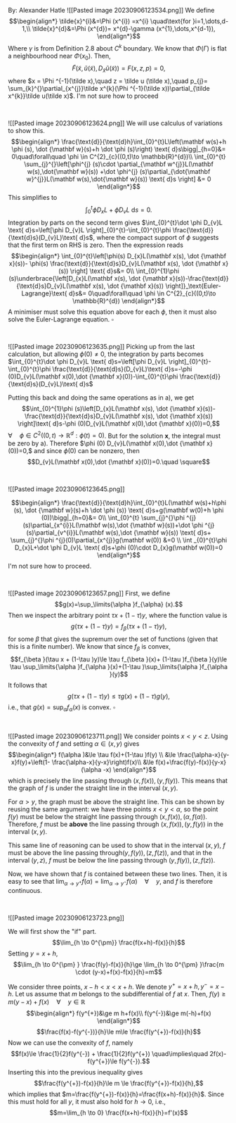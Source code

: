 By: Alexander Hatle
![[Pasted image 20230906123534.png]]
We define
$$\begin{align*}
\tilde{x}^{i}&=\Phi (x^{i}) =x^{i} \quad\text{for }i=1,\dots,d-1,\\
	\tilde{x}^{d}&=\Phi (x^{d})= x^{d}-\gamma (x^{1},\dots,x^{d-1}),
\end{align*}$$
Where $\gamma$ is from Definition 2.8 about $C^{k}$ boundary. 
We know that $\Phi (\Gamma)$ is flat a neighbourhood near $\Phi (x_{0})$.
Then, 
$$\tilde F(\tilde x,\tilde u(\tilde x), D_{\tilde x}\tilde u (\tilde x))=F(x,z,p)=0,$$
where $x = \Phi ^{-1}(\tilde x),\quad  z = \tilde u (\tilde x),\quad  p_{j}= \sum_{k}^{}\partial_{x^{j}}\tilde x^{k}(\Phi ^{-1}(\tilde x))\partial_{\tilde x^{k}}\tilde u(\tilde x)$.
I'm not sure how to proceed
<div style="page-break-after: always; visibility: hidden"> \pagebreak </div>

![[Pasted image 20230906123624.png]]
We will use calculus of variations to show this. 
$$\begin{align*}
\frac{\text{d}}{\text{d}h}\int_{0}^{t}L\left(\mathbf w(s)+h \phi (s), \dot {\mathbf w}(s)+h \dot \phi (s)\right) \text{ d}s\bigg|_{h=0}&= 0\quad\forall\quad \phi \in C^{2}_{c}((0,t)\to \mathbb{R}^{d})\\
\int_{0}^{t} \sum_{j}^{}\left[\phi^{j} (s)\cdot \partial_{\mathbf w^{j}}L(\mathbf w(s),\dot{\mathbf w}(s)) +\dot \phi^{j} (s)\partial_{\dot{\mathbf w}^{j}}L(\mathbf w(s),\dot{\mathbf w}(s)) \text{ d}s \right] &= 0
\end{align*}$$
This simplifies to
$$\int_{0}^{t}\phi D_{x}L+\dot \phi D_{v}L \text{ d}s=0.$$
Integration by parts on the second term gives $\int_{0}^{t}\dot \phi D_{v}L \text{ d}s=\left[\phi D_{v}L \right]_{0}^{t}-\int_{0}^{t}\phi \frac{\text{d}}{\text{d}s}(D_{v}L)\text{ d}s$, where the compact support of $\phi$ suggests that the first term on RHS is zero.
Then the expression reads
$$\begin{align*}
\int_{0}^{t}\left[\phi(s) D_{x}L(\mathbf x(s), \dot {\mathbf x}(s))- \phi(s) \frac{\text{d}}{\text{d}s}D_{v}L(\mathbf x(s), \dot {\mathbf x}(s)) \right] \text{ d}s&= 0\\
\int_{0}^{1}\phi (s)\underbrace{\left[D_{x}L(\mathbf x(s), \dot {\mathbf x}(s))-\frac{\text{d}}{\text{d}s}D_{v}L(\mathbf x(s), \dot {\mathbf x}(s)) \right]}_\text{Euler-Lagrange}\text{ d}s&= 0\quad\forall\quad \phi \in C^{2}_{c}((0,t)\to \mathbb{R}^{d})
\end{align*}$$
A minimiser must solve this equation above for each $\phi,$ then it must also solve the Euler-Lagrange equation. $\square$
<div style="page-break-after: always; visibility: hidden"> \pagebreak </div>

![[Pasted image 20230906123635.png]]
Picking up from the last calculation, but allowing $\phi (0)≠0$, the integration by parts becomes
$\int_{0}^{t}\dot \phi D_{v}L \text{ d}s=\left[\phi D_{v}L \right]_{0}^{t}-\int_{0}^{t}\phi \frac{\text{d}}{\text{d}s}(D_{v}L)\text{ d}s=-\phi (0)D_{v}L(\mathbf x(0),\dot {\mathbf x}(0))-\int_{0}^{t}\phi \frac{\text{d}}{\text{d}s}(D_{v}L)\text{ d}s$

Putting this back and doing the same operations as in a), we get
$$\int_{0}^{1}\phi (s)\left[D_{x}L(\mathbf x(s), \dot {\mathbf x}(s))-\frac{\text{d}}{\text{d}s}D_{v}L(\mathbf x(s), \dot {\mathbf x}(s)) \right]\text{ d}s-\phi (0)D_{v}L(\mathbf x(0),\dot {\mathbf x}(0))=0,$$
$\forall\quad \phi \in C^{2}((0,t)\to \mathbb{R}^{d}:\phi (t)=0)$.
But for the solution $\mathbf x$, the integral must be zero by a). Therefore $\phi (0) D_{v}L(\mathbf x(0),\dot {\mathbf x}(0))=0,$ and since $\phi(0)$ can be nonzero, then
$$D_{v}L(\mathbf x(0),\dot {\mathbf x}(0))=0.\quad \square$$
<div style="page-break-after: always; visibility: hidden"> \pagebreak </div>

![[Pasted image 20230906123645.png]]

$$\begin{align*}
\frac{\text{d}}{\text{d}h}\int_{0}^{t}L(\mathbf w(s)+h\phi (s), \dot {\mathbf w}(s)+h \dot \phi (s)) \text{ d}s+g(\mathbf w(0)+h \phi (0))\bigg|_{h=0}&= 0\\
		\int_{0}^{t} \sum_{j}^{}\phi ^{j}(s)\partial_{x^{i}}L(\mathbf w(s),\dot {\mathbf w}(s))+\dot \phi ^{j}(s)\partial_{v^{i}}L(\mathbf w(s),\dot {\mathbf w}(s)) \text{ d}s+ \sum_{j}^{}\phi ^{j}(0)\partial_{x^{j}}g(\mathbf w(0))  &=0 \\
\int _{0}^{t}\phi D_{x}L+\dot \phi D_{v}L \text{ d}s+\phi (0)\cdot D_{x}g(\mathbf w(0))=0
\end{align*}$$
I'm not sure how to proceed.
<div style="page-break-after: always; visibility: hidden"> \pagebreak </div>

![[Pasted image 20230906123657.png]]
First, we define
$$g(x)=\sup_\limits{\alpha }f_{\alpha} (x).$$
Then we inspect the arbitrary point $\tau x+ (1-\tau )y$, where the function value is 
$$g(\tau x + (1-\tau )y)= f_{\beta }(\tau x + (1-\tau )y), $$
for some $\beta$ that gives the supremum over the set of functions (given that this is a finite number). We know that since $f_{\beta }$ is convex,
$$f_{\beta }(\tau x + (1-\tau )y)\le \tau f_{\beta }(x)+ (1-\tau )f_{\beta }(y)\le \tau \sup_\limits{\alpha }f_{\alpha }(x)+(1-\tau )\sup_\limits{\alpha }f_{\alpha }(y)$$
It follows that
$$g(\tau x + (1-\tau )y)\le \tau g(x)+(1-\tau )g(y),$$
i.e., that $g(x)=\sup_{\alpha }f_{\alpha }(x)$ is convex. $\square$

<div style="page-break-after: always; visibility: hidden"> \pagebreak </div>

![[Pasted image 20230906123711.png]]
We consider points $x<y<z$. Using the convexity of $f$ and setting $\alpha \in (x,y)$ gives
$$\begin{align*}
f(\alpha )&\le \tau f(x)+(1-\tau )f(y) \\
&\le  \frac{\alpha-x}{y-x}f(y)+\left(1- \frac{\alpha-x}{y-x}\right)f(x)\\
&\le  f(x)+\frac{f(y)-f(x)}{y-x}(\alpha -x)
\end{align*}$$
which is precisely the line passing through $(x,f(x)), (y,f(y))$. This means that the graph of $f$ is under the straight line in the interval $(x,y)$. 

For $\alpha >y$, the graph must be above the straight line. This can be shown by reusing the same argument: we have three points $x<y<\alpha$, so the point $f(y)$ must be below the straight line passing through $(x,f(x)),(\alpha ,f(\alpha ))$. Therefore, $f$ must be **above** the line passing through $(x,f(x)), (y,f(y))$ in the interval $(x,y)$.

This same line of reasoning can be used to show that in the interval $(x,y)$, $f$ must be above the line passing through$(y,f(y)),(z,f(z))$, and that in the interval $(y,z)$, $f$ must be below the line passing through $(y,f(y)),(z,f(z))$.

Now, we have shown that $f$ is contained between these two lines. Then, it is easy to see that $\lim_{\alpha  \to y^{+}}f(\alpha )=\lim_{\alpha  \to y^{-}}f(\alpha ) \quad\forall\quad y$, and $f$ is therefore continuous.

<div style="page-break-after: always; visibility: hidden"> \pagebreak </div>

![[Pasted image 20230906123723.png]]

We will first show the "if" part. 
$$\lim_{h \to 0^{\pm}} \frac{f(x+h)-f(x)}{h}$$
Setting $y=x+h$,
$$\lim_{h \to 0^{\pm} } \frac{f(y)-f(x)}{h}\ge \lim_{h \to 0^{\pm} }\frac{m \cdot (y-x)+f(x)-f(x)}{h}=m$$


We consider three points, $x-h<x<x+h$. We denote $y^{+}=x+h,y^{-}=x-h$.
Let us assume that $m$ belongs to the subdifferential of $f$ at $x$. Then,
$f(y)\ge m(y-x)+f(x) \quad\forall\quad y \in \mathbb{R}$
$$\begin{align*}
f(y^{+})&\ge m h+f(x)\\
f(y^{-})&\ge m(-h)+f(x)
\end{align*}$$
$$\frac{f(x)-f(y^{-})}{h}\le m\le \frac{f(y^{+})-f(x)}{h}$$
Now we can use the convexity of $f$, namely 
$$f(x)\le \frac{1}{2}f(y^{-}) + \frac{1}{2}f(y^{+}) \quad\implies\quad 2f(x)-f(y^{+})\le f(y^{-}).$$
Inserting this into the previous inequality gives
$$\frac{f(y^{+})-f(x)}{h}\le m \le \frac{f(y^{+})-f(x)}{h},$$
which implies that $m=\frac{f(y^{+})-f(x)}{h}=\frac{f(x+h)-f(x)}{h}$.
Since this must hold for all $y$, it must also hold for $h\to 0,$ i.e.,
$$m=\lim_{h \to 0} \frac{f(x+h)-f(x)}{h}=f'(x)$$
